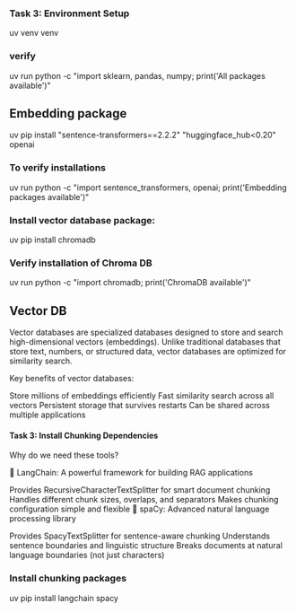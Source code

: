 
### Task 3: Environment Setup
uv venv venv

### verify
uv run python -c "import sklearn, pandas, numpy; print('All packages available')"


## Embedding package
uv pip install "sentence-transformers==2.2.2" "huggingface_hub<0.20" openai

### To verify installations

uv run python -c "import sentence_transformers, openai; print('Embedding packages available')"

### Install vector database package:
uv pip install chromadb

### Verify installation of Chroma DB
uv run python -c "import chromadb; print('ChromaDB available')"

## Vector DB

Vector databases are specialized databases designed to store and search high-dimensional vectors (embeddings). Unlike traditional databases that store text, numbers, or structured data, vector databases are optimized for similarity search.

Key benefits of vector databases:

Store millions of embeddings efficiently
Fast similarity search across all vectors
Persistent storage that survives restarts
Can be shared across multiple applications


#### Task 3: Install Chunking Dependencies

Why do we need these tools?

🔧 LangChain: A powerful framework for building RAG applications

Provides RecursiveCharacterTextSplitter for smart document chunking
Handles different chunk sizes, overlaps, and separators
Makes chunking configuration simple and flexible
🧠 spaCy: Advanced natural language processing library

Provides SpacyTextSplitter for sentence-aware chunking
Understands sentence boundaries and linguistic structure
Breaks documents at natural language boundaries (not just characters)

### Install chunking packages

uv pip install langchain spacy